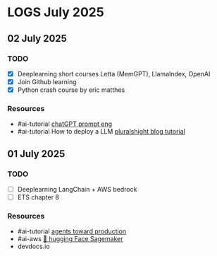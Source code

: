 # LOGS July 2025

## 02 July 2025

### TODO

- [X] Deeplearning short courses Letta (MemGPT), LlamaIndex, OpenAI
- [X] Join Github learning
- [X] Python crash course by eric matthes

### Resources

- #ai-tutorial [chatGPT prompt eng](https://learn.deeplearning.ai/courses/chatgpt-prompt-eng)
- #ai-tutorial How to deploy a LLM [pluralshight blog tutorial](https://www.pluralsight.com/resources/blog/guides/deploy-llm-production-use-cases#:~:text=After%20fine%2Dtuning%20your%20Large,TensorFlow%20Serving%20to%20AWS%20ECS.)



## 01 July 2025

### TODO

- [ ] Deeplearning LangChain + AWS bedrock
- [ ] ETS chapter 8

### Resources

- #ai-tutorial [agents toward production](https://github.com/NirDiamant/agents-towards-production/tree/main)
- #ai-aws [ 🤗 hugging Face Sagemaker](https://huggingface.co/docs/sagemaker/index)
- devdocs․io